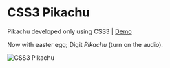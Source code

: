 CSS3 Pikachu
===========

Pikachu developed only using CSS3 | [Demo](https://developer.mozilla.org/pt-BR/demos/detail/pikachu-css3)

Now with easter egg; Digit *Pikachu* (turn on the audio).

![CSS3 Pikachu](https://developer.cdn.mozilla.net/media/uploads/demos/r/a/raphaelfabeni/41571ecc1118e4c366f02fba517bcd50/1354484604_screenshot_2.png)

